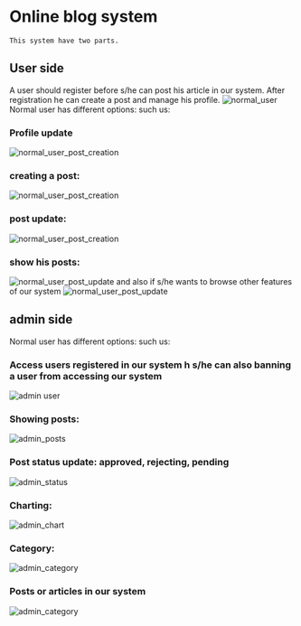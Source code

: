 <h1> Online blog system</h1>

```
This system have two parts.
```
<h2>User side</h2>

<p>
A user should register before s/he can post his article in our system. After registration he can create a post and manage his profile.
<img src="./image/normal_user.JPG" alt="normal_user">
Normal user has different options:
such us: 
<h3>Profile update</h3>
<img src="./image/profile_update.JPG" alt="normal_user_post_creation">
<h3>creating a post:</h3>
<img src="./image/normal_user_post_creation.JPG" alt="normal_user_post_creation"> 
<h3>post update:</h3>
<img src="./image/normal_user_post_updation.JPG" alt="normal_user_post_creation">
<h3>show his posts:</h3>
<img src="./image/normal_user_show_posts.JPG" alt="normal_user_post_update">
and also if s/he wants to browse other features of our system 
<img src="./image/show_all.JPG" alt="normal_user_post_update">
</p>




<h2>admin side</h2>
<p>
Normal user has different options:
such us: 
<h3>Access users registered in our system 
h
s/he can also banning a user from accessing our system
</h3>
<img src="./image/admin_user.JPG" alt="admin user">
<h3>Showing posts:</h3>
<img src="./image/admin_posts.JPG" alt="admin_posts"> 
<h3>Post status update: approved, rejecting, pending</h3>
<img src="./image/admin_status.JPG" alt="admin_status">
<h3>Charting:</h3>
<img src="./image/admin_chart.JPG" alt="admin_chart">
<h3>Category: </h3>
<img src="./image/admin_category.JPG" alt="admin_category">
</p>

<p>
<h3>Posts or articles in our system</h3>
<img src="./image/blog.JPG" alt="admin_category">
</p>

